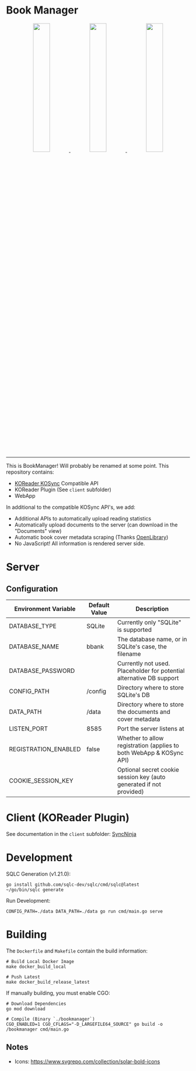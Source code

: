 # Book Manager

<p align="center">
    <a href="https://gitea.va.reichard.io/evan/BookManager/raw/branch/master/screenshots/web_login.png">
        <img src="https://gitea.va.reichard.io/evan/BookManager/raw/branch/master/screenshots/web_login.png" width="30%">
    </a>
    <a href="https://gitea.va.reichard.io/evan/BookManager/raw/branch/master/screenshots/web_home.png">
        <img src="https://gitea.va.reichard.io/evan/BookManager/raw/branch/master/screenshots/web_home.png" width="30%">
    </a>
    <a href="https://gitea.va.reichard.io/evan/BookManager/raw/branch/master/screenshots/web_documents.png">
        <img src="https://gitea.va.reichard.io/evan/BookManager/raw/branch/master/screenshots/web_documents.png" width="30%">
    </a>
</p>

---

This is BookManager! Will probably be renamed at some point. This repository contains:

- [KOReader KOSync](https://github.com/koreader/koreader-sync-server) Compatible API
- KOReader Plugin (See `client` subfolder)
- WebApp

In additional to the compatible KOSync API's, we add:

- Additional APIs to automatically upload reading statistics
- Automatically upload documents to the server (can download in the "Documents" view)
- Automatic book cover metadata scraping (Thanks [OpenLibrary](https://openlibrary.org/))
- No JavaScript! All information is rendered server side.

# Server

## Configuration

| Environment Variable | Default Value | Description                                                          |
| -------------------- | ------------- | -------------------------------------------------------------------- |
| DATABASE_TYPE        | SQLite        | Currently only "SQLite" is supported                                 |
| DATABASE_NAME        | bbank         | The database name, or in SQLite's case, the filename                 |
| DATABASE_PASSWORD    | <EMPTY>       | Currently not used. Placeholder for potential alternative DB support |
| CONFIG_PATH          | /config       | Directory where to store SQLite's DB                                 |
| DATA_PATH            | /data         | Directory where to store the documents and cover metadata            |
| LISTEN_PORT          | 8585          | Port the server listens at                                           |
| REGISTRATION_ENABLED | false         | Whether to allow registration (applies to both WebApp & KOSync API)  |
| COOKIE_SESSION_KEY   | <EMPTY>       | Optional secret cookie session key (auto generated if not provided)  |

# Client (KOReader Plugin)

See documentation in the `client` subfolder: [SyncNinja](https://gitea.va.reichard.io/evan/BookManager/src/branch/master/client/)

# Development

SQLC Generation (v1.21.0):

```
go install github.com/sqlc-dev/sqlc/cmd/sqlc@latest
~/go/bin/sqlc generate
```

Run Development:

```
CONFIG_PATH=./data DATA_PATH=./data go run cmd/main.go serve
```

# Building

The `Dockerfile` and `Makefile` contain the build information:

```
# Build Local Docker Image
make docker_build_local

# Push Latest
make docker_build_release_latest
```

If manually building, you must enable CGO:

```
# Download Dependencies
go mod download

# Compile (Binary `./bookmanager`)
CGO_ENABLED=1 CGO_CFLAGS="-D_LARGEFILE64_SOURCE" go build -o /bookmanager cmd/main.go
```

## Notes

- Icons: https://www.svgrepo.com/collection/solar-bold-icons
